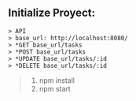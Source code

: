 ## Initialize Proyect:

```
> API
> base_url: http://localhost:8080/
> *GET base_url/tasks
> *POST base_url/tasks
> *UPDATE base_url/tasks/:id
> *DELETE base_url/tasks/:id
```

> 1. npm install
> 2. npm start
